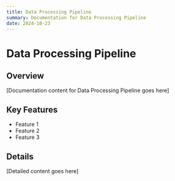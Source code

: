 ```yaml
---
title: Data Processing Pipeline
summary: Documentation for Data Processing Pipeline
date: 2024-10-23
---
```


# Data Processing Pipeline

## Overview

[Documentation content for Data Processing Pipeline goes here]

## Key Features

- Feature 1
- Feature 2
- Feature 3

## Details

[Detailed content goes here]
